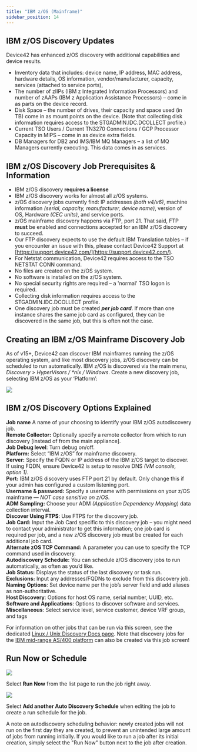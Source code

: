 ```yaml
---
title: "IBM z/OS (Mainframe)"
sidebar_position: 14
---
```


## IBM z/OS Discovery Updates

Device42 has enhanced z/OS discovery with additional capabilities and device results.

- Inventory data that includes: device name, IP address, MAC address, hardware details, OS information, vendor/manufacturer, capacity, services (attached to service ports),
- The number of zIIPs (IBM z Integrated Information Processors) and number of zAAPs (IBM z Application Assistance Processors) – come in as parts on the device record.
- Disk Space – the number of drives, their capacity and space used (in TB) come in as mount points on the device. (Note that collecting disk information requires access to the STGADMIN.IDC.DCOLLECT profile.)
- Current TSO Users / Current TN3270 Connections / GCP Processor Capacity in MIPS – come in as device extra fields.
- DB Managers for DB2 and IMS/IBM MQ Managers – a list of MQ Managers currently executing. This data comes in as services.

## IBM z/OS Discovery Job Prerequisites & Information

- IBM z/OS discovery **requires a license**
- IBM z/OS discovery works for almost all z/OS systems.
- z/OS discovery jobs currently find: IP addresses _(both v4/v6)_, machine information _(serial, capacity, manufacturer, device name)_, version of OS, Hardware _(CEC units)_, and service ports.
- z/OS mainframe discovery happens via FTP, port 21. That said, FTP **must** be enabled and connections accepted for an IBM z/OS discovery to succeed.
- Our FTP discovery expects to use the default IBM Translation tables – if you encounter an issue with this, please contact Device42 Support at [https://support.device42.com/](https://support.device42.com/).
- For Netstat communication, Device42 requires access to the TSO NETSTAT CONN command.
- No files are created on the z/OS system.
- No software is installed on the z/OS system.
- No special security rights are required – a 'normal' TSO logon is required.
- Collecting disk information requires access to the STGADMIN.IDC.DCOLLECT profile.
- One discovery job must be created _**per job card**_. If more than one instance shares the same job card as configured, they can be discovered in the same job, but this is often not the case.

## Creating an IBM z/OS Mainframe Discovery Job

As of v15+, Device42 can discover IBM mainframes running the z/OS operating system, and like most discovery jobs, z/OS discovery can be scheduled to run automatically. IBM z/OS is discovered via the main menu, _Discovery > HyperVisors / \*nix / Windows_. Create a new discovery job, selecting IBM z/OS as your ‘Platform’: 

![](/assets/images/D42-25427_z-OS-AD-page.png)

## IBM z/OS Discovery Options Explained

**Job name** A name of your choosing to identify your IBM z/OS autodiscovery job.  
**Remote Collector:** Optionally specify a remote collector from which to run discovery \[instead of from the main appliance\].  
**Job Debug level**: Turn debug on/off.  
**Platform:** Select “IBM z/OS” for mainframe discovery.  
**Server:** Specify the FQDN or IP address of the IBM z/OS target to discover. If using FQDN, ensure Device42 is setup to resolve DNS _(VM console, option 1)._  
**Port:** IBM z/OS discovery uses FTP port 21 by default. Only change this if your admin has configured a custom listening port.  
**Username & password:** Specify a username with permissions on your z/OS mainframe — _NOT case sensitive on z/OS_.  
**ADM Sampling:** Choose your ADM _(Application Dependency Mapping_) data collection interval.  
**Discover Using FTPS**: Use FTPS for the discovery job.  
**Job Card:** Input the Job Card specific to this discovery job – you might need to contact your administrator to get this information; one job card is required per job, and a new z/OS discovery job must be created for each additional job card.  
**Alternate zOS TCP Command:** A parameter you can use to specify the TCP command used in discovery.  
**Autodiscovery Schedule:** You can schedule z/OS discovery jobs to run automatically, as often as you’d like.  
**Job Status:** Displays the status of the last discovery or task run.  
**Exclusions:** Input any addresses/FQDNs to exclude from this discovery job.  
**Naming Options**: Set device name per the job’s server field and add aliases as non-authoritative.  
**Host Discovery**: Options for host OS name, serial number, UUID, etc.  
**Software and Applications**: Options to discover software and services.  
**Miscellaneous**: Select service level, service customer, device VRF group, and tags

For information on other jobs that can be run via this screen, see the dedicated [Linux / Unix Discovery Docs page](discovery/linux-unix-server-auto-discovery.md). Note that discovery jobs for the [IBM mid-range AS/400 platform](discovery/ibm-i-as400.md) can also be created via this job screen!

## Run Now or Schedule

![](/assets/images/image-700x115.png)

Select **Run Now** from the list page to run the job right away.

![](/assets/images/AD_Blade-Discovery-Run-Schedule.png)

Select **Add another Auto Discovery Schedule** when editing the job to create a run schedule for the job.

A note on autodiscovery scheduling behavior: newly created jobs will not run on the first day they are created, to prevent an unintended large amount of jobs from running initially. If you would like to run a job after its initial creation, simply select the "Run Now" button next to the job after creation.

